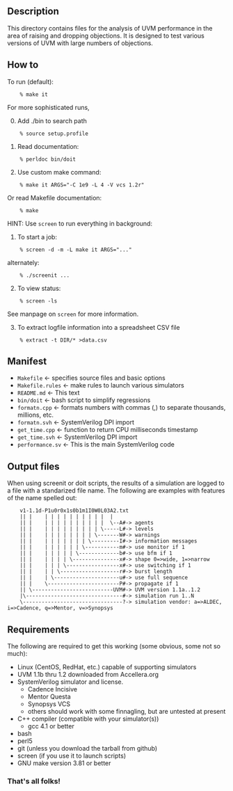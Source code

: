Description
-----------

This directory contains files for the analysis
of UVM performance in the area of raising and dropping
objections. It is designed to test various versions
of UVM with large numbers of objections.

How to
------

To run (default):

```
    % make it
```

For more sophisticated runs,

0. Add ./bin to search path

```
    % source setup.profile
```

1. Read documentation:

```
    % perldoc bin/doit
```

2. Use custom make command:

```
    % make it ARGS="-C 1e9 -L 4 -V vcs 1.2r"
```

Or read Makefile documentation:
```
    % make
```

HINT: Use `screen` to run everything in background:

1. To start a job:

```
    % screen -d -m -L make it ARGS="..."
```

alternately:

```
    % ./screenit ...
```

2. To view status:

```
    % screen -ls
```

See manpage on `screen` for more information.

3. To extract logfile information into a spreadsheet CSV file

```
    % extract -t DIR/* >data.csv
```

Manifest
--------

- `Makefile` <- specifies source files and basic options
- `Makefile.rules` <- make rules to launch various simulators
- `README.md` <- This text
- `bin/doit` <- bash script to simplify regressions
- `formatn.cpp` <- formats numbers with commas (,) to separate thousands, millions, etc.
- `formatn.svh` <- SystemVerilog DPI import
- `get_time.cpp` <- function to return CPU milliseconds timestamp
- `get_time.svh` <- SystemVerilog DPI import
- `performance.sv` <- This is the main SystemVerilog code

Output files
------------

When using screenit or doit scripts, the results of a simulation are logged to a
file with a standarized file name. The following are examples with features of
the name spelled out:

```
    v1-1.1d-P1u0r0x1s0b1m1I0W0L03A2.txt                                                                  
    || |    | | | | | | | | | |  |                                                                       
    || |    | | | | | | | | | |  \--A#-> agents                                                          
    || |    | | | | | | | | | \-----L#-> levels                                                          
    || |    | | | | | | | | \-------W#-> warnings                                                        
    || |    | | | | | | | \---------I#-> information messages                                            
    || |    | | | | | | \-----------m#-> use monitor if 1                                                
    || |    | | | | | \-------------b#-> use bfm if 1                                                    
    || |    | | | | \---------------x#-> shape 0=>wide, 1=>narrow                                        
    || |    | | | \-----------------x#-> use switching if 1                                              
    || |    | | \-------------------r#-> burst length                                                    
    || |    | \---------------------u#-> use full sequence                                               
    || |    \-----------------------P#-> propagate if 1                                                  
    || \--------------------------UVM#-> UVM version 1.1a..1.2                                           
    |\-------------------------------#-> simulation run 1..N                                             
    \--------------------------------?-> simulation vendor: a=>ALDEC, i=>Cadence, q=>Mentor, v=>Synopsys 
```

Requirements
------------
The following are required to get this working (some obvious, some not so much):

- Linux (CentOS, RedHat, etc.) capable of supporting simulators
- UVM 1.1b thru 1.2 downloaded from Accellera.org
- SystemVerilog simulator and license.
  + Cadence Incisive
  + Mentor Questa
  + Synopsys VCS
  + others should work with some finnagling, but are untested at present
- C++ compiler (compatible with your simulator(s))
  + gcc 4.1 or better
- bash
- perl5
- git (unless you download the tarball from github)
- screen (if you use it to launch scripts)
- GNU make version 3.81 or better

### That's all folks!
